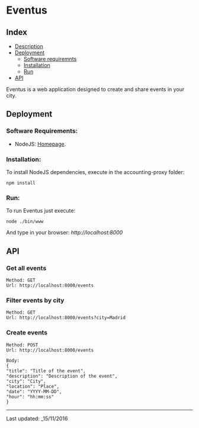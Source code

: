 # Eventus
## Index
* [Description](#description)
* [Deployment](#deployment)
	* [Software requiremnts](#softwarerequirements)
	* [Installation](#installation)
	* [Run](#Run)
* [API](#api)

Eventus is a web application designed to create and share events in your city.

## <a name="deployment"/> Deployment

### <a name="softwarerequirements"/> Software Requirements:
 - NodeJS: [Homepage](http://nodejs.org/).

### <a name="installation"/> Installation:


To install NodeJS dependencies, execute in the accounting-proxy folder:
```{bash}
npm install
```

### <a name="run"/> Run:

To run Eventus just execute:
```{bash}
node ./bin/www
```

And type in your browser: *http://localhost:8000*



## <a name="api"/> API

### Get all events

```
Method: GET
Url: http://localhost:8000/events
```

### Filter events by city

```
Method: GET
Url: http://localhost:8000/events?city=Madrid
```

### Create events

```{json}
Method: POST
Url: http://localhost:8000/events

Body:
{
"title": "Title of the event",
"description": "Description of the event",
"city": "City",
"location": "Place",
"date": "YYYY-MM-DD",
"hour": "hh:mm:ss"
}
```



---
Last updated: _15/11/2016

